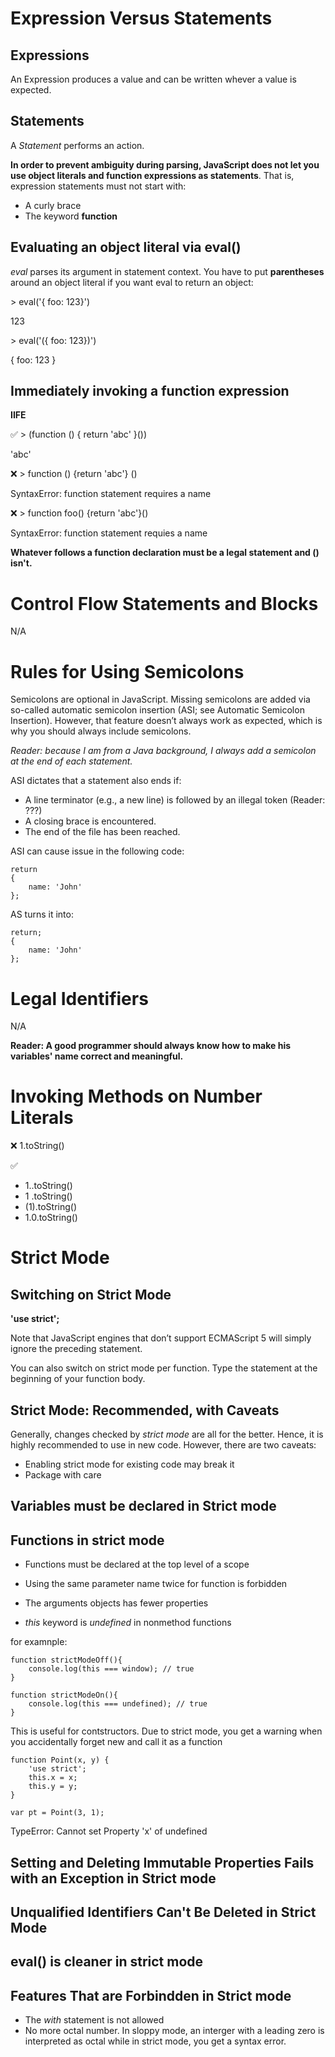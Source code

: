 # Expression Versus Statements

## Expressions

An Expression produces a value and can be written whever a value is expected.

## Statements

A *Statement* performs an action.


**In order to prevent ambiguity during parsing, JavaScript does not let you use object literals and function expressions as statements**. That is, expression statements must not start with:

* A curly brace
* The keyword **function**

## Evaluating an object literal via eval()

*eval* parses its argument in statement context. You have to put **parentheses** around an object literal if you want eval to return an object:

&gt; eval('{ foo: 123}')

123

&gt; eval('({ foo: 123})')

{ foo: 123 }

## Immediately invoking a function expression

**IIFE**

✅ &gt; (function () { return 'abc' }())

'abc'

❌ &gt; function () {return 'abc'} ()

SyntaxError: function statement requires a name

❌ &gt; function foo() {return 'abc'}()

SyntaxError: function statement requies a name

**Whatever follows a function declaration must be a legal statement and () isn't.**

# Control Flow Statements and Blocks

N/A

# Rules for Using Semicolons

Semicolons are optional in JavaScript. Missing semicolons are added via so-called automatic semicolon insertion (ASI; see Automatic Semicolon Insertion). However, that feature doesn’t always work as expected, which is why you should always include semicolons.

*Reader: because I am from a Java background, I always add a semicolon at the end of each statement.*

ASI dictates that a statement also ends if:

* A line terminator (e.g., a new line) is followed by an illegal token (Reader: ???)
* A closing brace is encountered.
* The end of the file has been reached.

ASI can cause issue in the following code:

```
return 
{
	name: 'John'
};
```

AS turns it into:

```
return;
{
	name: 'John'
};
```

# Legal Identifiers

N/A

**Reader: A good programmer should always know how to make his variables' name correct and meaningful.**


# Invoking Methods on Number Literals


❌ 1.toString()

✅

* 1..toString()
* 1 .toString()
* (1).toString()
* 1.0.toString()


# Strict Mode

## Switching on Strict Mode

**'use strict';**

Note that JavaScript engines that don’t support ECMAScript 5 will simply ignore the preceding statement.

You can also switch on strict mode per function. Type the statement at the beginning of your function body.

## Strict Mode: Recommended, with Caveats

Generally, changes checked by *strict mode* are all for the better. Hence, it is highly recommended to use in new code. However, there are two caveats:

* Enabling strict mode for existing code may break it
* Package with care

## Variables must be declared in Strict mode

## Functions in strict mode

* Functions must be declared at the top level of a scope


* Using the same parameter name twice for function is forbidden


* The arguments objects has fewer properties


* *this* keyword is *undefined* in nonmethod functions

for examnple:

```
function strictModeOff(){
	console.log(this === window); // true
}

function strictModeOn(){
	console.log(this === undefined); // true
}
```

This is useful for contstructors. Due to strict mode, you get a warning when you accidentally forget new and call it as a function

```
function Point(x, y) {
    'use strict';
    this.x = x;
    this.y = y;
}

var pt = Point(3, 1);
```

TypeError: Cannot set Property 'x' of undefined

## Setting and Deleting Immutable Properties Fails with an Exception in Strict mode

## Unqualified Identifiers Can't Be Deleted in Strict Mode

## eval() is cleaner in strict mode

## Features That are Forbindden in Strict mode

* The *with* statement is not allowed
* No more octal number. In sloppy mode, an interger with a leading zero is interpreted as octal while in strict mode, you get a syntax error.




